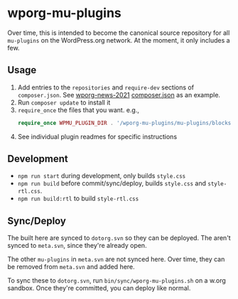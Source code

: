 # wporg-mu-plugins

Over time, this is intended to become the canonical source repository for all `mu-plugins` on the WordPress.org network. At the moment, it only includes a few.

## Usage

1. Add entries to the `repositories` and `require-dev` sections of `composer.json`. See [wporg-news-2021](https://github.com/WordPress/wporg-news-2021/) [composer.json](https://github.com/WordPress/wporg-news-2021/blob/trunk/composer.json) as an example.
1. Run `composer update` to install it
1. `require_once` the files that you want. e.g.,
	```php
	require_once WPMU_PLUGIN_DIR . '/wporg-mu-plugins/mu-plugins/blocks/global-header-footer/blocks.php';
	```
1. See individual plugin readmes for specific instructions


## Development

* `npm run start` during development, only builds `style.css`
* `npm run build` before commit/sync/deploy, builds `style.css` and `style-rtl.css`.
* `npm run build:rtl` to build `style-rtl.css`


## Sync/Deploy

The built here are synced to `dotorg.svn` so they can be deployed. The aren't synced to `meta.svn`, since they're already open.

The other `mu-plugins` in `meta.svn` are not synced here. Over time, they can be removed from `meta.svn` and added here.

To sync these to `dotorg.svn`, run `bin/sync/wporg-mu-plugins.sh` on a w.org sandbox. Once they're committed, you can deploy like normal.
